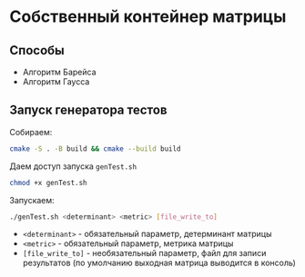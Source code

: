 # Собственный контейнер матрицы

## Способы

- Алгоритм Барейса
- Алгоритм Гаусса

## Запуск генератора тестов

Собираем:

```bash
cmake -S . -B build && cmake --build build
```

Даем доступ запуска `genTest.sh`

```bash
chmod +x genTest.sh
```

Запускаем:

```bash
./genTest.sh <determinant> <metric> [file_write_to]
```

- `<determinant>` - обязательный параметр, детерминант матрицы
- `<metric>` - обязательный параметр, метрика матрицы
- `[file_write_to]` - необязательный параметр, файл для записи результатов (по умолчанию выходная матрица выводится в консоль)